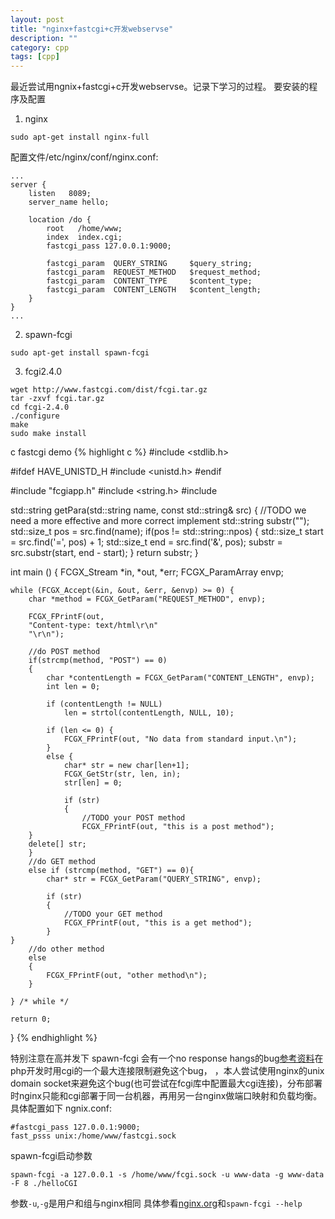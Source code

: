 ```yaml
---
layout: post
title: "nginx+fastcgi+c开发webservse"
description: ""
category: cpp
tags: [cpp]
---
```



  最近尝试用ngnix+fastcgi+c开发webservse。记录下学习的过程。
  要安装的程序及配置

  1. nginx

	sudo apt-get install nginx-full

配置文件/etc/nginx/conf/nginx.conf:
	
	...
	server {
		listen   8089;
		server_name hello;

		location /do {
			root   /home/www;
			index  index.cgi;
			fastcgi_pass 127.0.0.1:9000;
					
			fastcgi_param  QUERY_STRING     $query_string;
			fastcgi_param  REQUEST_METHOD   $request_method;
			fastcgi_param  CONTENT_TYPE     $content_type;
			fastcgi_param  CONTENT_LENGTH   $content_length;
		}
	}
	...

  2. spawn-fcgi

	sudo apt-get install spawn-fcgi

  3. fcgi2.4.0

	wget http://www.fastcgi.com/dist/fcgi.tar.gz
	tar -zxvf fcgi.tar.gz
	cd fcgi-2.4.0
	./configure
	make
	sudo make install


c fastcgi demo
{% highlight c %}
#include <stdlib.h>

#ifdef HAVE_UNISTD_H
#include <unistd.h>
#endif

#include "fcgiapp.h"
#include <string.h>
#include <string>

std::string getPara(std::string name, const std::string& src)
{
    //TODO we need a more effective and more correct implement
    std::string substr("");
    std::size_t pos = src.find(name);
    if(pos != std::string::npos)
    {
	std::size_t start = src.find('=', pos) + 1;
	std::size_t end = src.find('&', pos);
	substr = src.substr(start, end - start);
    }
    return substr;
}

int main ()
{
    FCGX_Stream *in, *out, *err;
    FCGX_ParamArray envp;

    while (FCGX_Accept(&in, &out, &err, &envp) >= 0) {
    	char *method = FCGX_GetParam("REQUEST_METHOD", envp);

    	FCGX_FPrintF(out,
		"Content-type: text/html\r\n"
		"\r\n");

    	//do POST method
    	if(strcmp(method, "POST") == 0)
    	{
            char *contentLength = FCGX_GetParam("CONTENT_LENGTH", envp);
            int len = 0;

            if (contentLength != NULL)
                len = strtol(contentLength, NULL, 10);

            if (len <= 0) {
                FCGX_FPrintF(out, "No data from standard input.\n");
            }
            else {
                char* str = new char[len+1];
                FCGX_GetStr(str, len, in);
                str[len] = 0;

                if (str)
                {
                	//TODO your POST method
                	FCGX_FPrintF(out, "this is a post method");
		}
		delete[] str;
    	}
    	//do GET method
    	else if (strcmp(method, "GET") == 0){
    	    char* str = FCGX_GetParam("QUERY_STRING", envp);

            if (str)
            {
            	//TODO your GET method
                FCGX_FPrintF(out, "this is a get method");
            }
	}
    	//do other method
    	else
    	{
    	    FCGX_FPrintF(out, "other method\n");
    	}

    } /* while */

    return 0;
}
{% endhighlight %}

特别注意在高并发下 spawn-fcgi 会有一个no response hangs的bug[参考资料](http://tech.gaeatimes.com/index.php/archive/how-to-stop-crashing-hanging-of-php-cgi-spawn-fcgi-with-nginx-lighttpd/)在php开发时用cgi的一个最大连接限制避免这个bug，
，本人尝试使用nginx的unix domain socket来避免这个bug(也可尝试在fcgi库中配置最大cgi连接)，分布部署时nginx只能和cgi部署于同一台机器，再用另一台nginx做端口映射和负载均衡。
具体配置如下
ngnix.conf:

	#fastcgi_pass 127.0.0.1:9000;
	fast_psss unix:/home/www/fastcgi.sock
	
spawn-fcgi启动参数
	
	spawn-fcgi -a 127.0.0.1 -s /home/www/fcgi.sock -u www-data -g www-data -F 8 ./helloCGI

参数`-u`,`-g`是用户和组与nginx相同 具体参看[nginx.org](http://nginx.org/cn/)和`spawn-fcgi --help`
  
